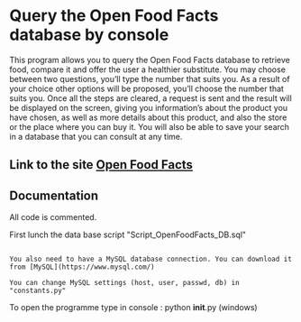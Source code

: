 # Query the Open Food Facts database by console

This program allows you to query the Open Food Facts database to retrieve food, compare it and offer the user a healthier substitute.
You may choose between two questions, you’ll type the number that suits you.
As a result of your choice other options will be proposed, you’ll choose the number that suits you.
Once all the steps are cleared, a request is sent and the result will be displayed on the screen, giving you information’s about the product you have chosen, as well as more details about this product, and also the store or the place where you can buy it.
You will also be able to save your search in a database that you can consult at any time.

## Link to the site [Open Food Facts](https://world.openfoodfacts.org/)

## Documentation

All code is commented.

First lunch the data base script "Script_OpenFoodFacts_DB.sql"
```

You also need to have a MySQL database connection. You can download it from [MySQL](https://www.mysql.com/)

You can change MySQL settings (host, user, passwd, db) in "constants.py"
```
To open the programme type in console : python __init__.py (windows)
```



